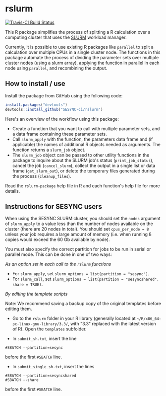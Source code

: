 rslurm
======

[![Travis-CI Build Status](https://travis-ci.org/SESYNC-ci/rslurm.svg?branch=master)](https://travis-ci.org/SESYNC-ci/rslurm)

This R package simplifies the process of splitting a R calculation over a computing cluster that uses the [SLURM](http://slurm.schedmd.com/) workload manager.

Currently, it is possible to use existing R packages like `parallel` to split a calculation over multiple CPUs in a single cluster node. The functions in this package automate the process of dividing the parameter sets over multiple cluster nodes (using a slurm array), applying the function in parallel in each node using `parallel`, and recombining the output.


How to install / use
--------------------

Install the package from GitHub using the following code:
```R
install.packages("devtools")
devtools::install_github("SESYNC-ci/rslurm")
```

Here's an overview of the workflow using this package:

- Create a function that you want to call with multiple parameter sets, and a data frame containing these parameter sets. 
- Call `slurm_apply` with the function, the parameters data frame and (if applicable) the names of additional R objects needed as arguments. The function returns a `slurm_job` object.
- The `slurm_job` object can be passed to other utility functions in the package to inquire about the SLURM job's status (`print_job_status`), cancel the job (`cancel_slurm`), collect the output in a single list or data frame (`get_slurm_out`), or delete the temporary files generated during the process (`cleanup_files`).

Read the `rslurm-package` help file in R and each function's help file for more details.


Instructions for SESYNC users
-----------------------------

When using the SESYNC SLURM cluster, you should set the `nodes` argument of `slurm_apply` to a value less than the number of nodes available on the cluster (there are 20 nodes in total). You should set `cpus_per_node = 8` unless your job requires a large amount of memory (i.e. when running 8 copies would exceed the 60 Gb available by node).

You must also specify the correct partition for jobs to be run in serial or parallel mode. This can be done in one of two ways:

*As an option set in each call to the `rslurm` functions*

* For `slurm_apply`, set `slurm_options = list(partition = "sesync")`.
* For `slurm_call`, set `slurm_options = list(partition = "sesyncshared", share = TRUE)`.

*By editing the template scripts*

Note: We recommend saving a backup copy of the original templates before editing them.

* Go to the `rslurm` folder in your R library (generally located at `~/R/x86_64-pc-linux-gnu-library/3.3/`, with "3.3" replaced with the latest version of R). Open the `templates` subfolder.

* In `submit_sh.txt`, insert the line 
```
#SBATCH --partition=sesync
``` 
before the first `#SBATCH` line.

* In `submit_single_sh.txt`, insert the lines
```
#SBATCH --partition=sesyncshared
#SBATCH --share
```
before the first `#SBATCH` line.



